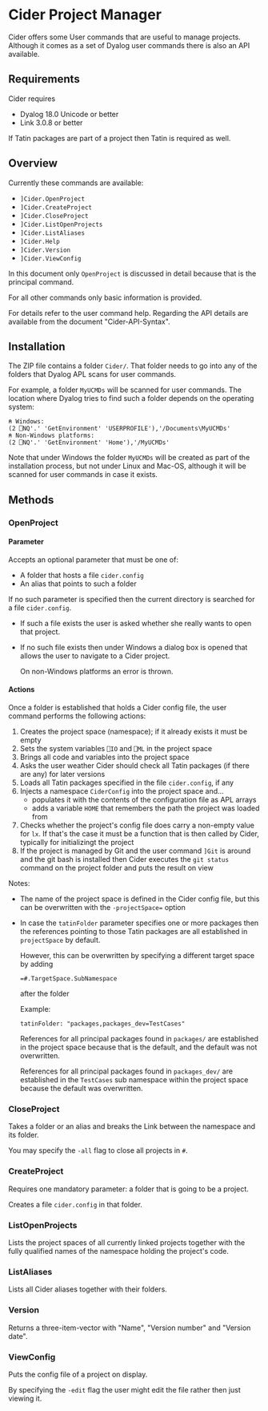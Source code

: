 # Cider Project Manager

Cider offers some User commands that are useful to manage projects. Although it comes as a set of Dyalog user commands there is also an API available.


## Requirements

Cider requires 

* Dyalog 18.0 Unicode or better 
* Link 3.0.8 or better

If Tatin packages are part of a project then Tatin is required as well.


## Overview

Currently these commands are available:

* `]Cider.OpenProject`
* `]Cider.CreateProject`
* `]Cider.CloseProject`
* `]Cider.ListOpenProjects`
* `]Cider.ListAliases`
* `]Cider.Help`
* `]Cider.Version`
* `]Cider.ViewConfig`

In this document only `OpenProject` is discussed in detail because that is the principal command.

For all other commands only basic information is provided.

For details refer to the user command help. Regarding the API details are available from the document "Cider-API-Syntax".


## Installation

The ZIP file contains a folder `Cider/`. That folder needs to go into any of the folders that Dyalog APL scans for user commands.

For example, a folder `MyUCMDs` will be scanned for user commands. The location where Dyalog tries to find such a folder depends on the operating system:

```
⍝ Windows:
(2 ⎕NQ'.' 'GetEnvironment' 'USERPROFILE'),'/Documents\MyUCMDs'
⍝ Non-Windows platforms:
(2 ⎕NQ'.' 'GetEnvironment' 'Home'),'/MyUCMDs'
```

Note that under Windows the folder `MyUCMDs` will be created as part of the installation process, but not under Linux and Mac-OS, although it will be scanned for user commands in case it exists.


## Methods


### OpenProject


#### Parameter

Accepts an optional parameter that must be one of:

* A folder that hosts a file `cider.config`
* An alias that points to such a folder

If no such parameter is specified then the current directory is searched for a file `cider.config`. 

* If such a file exists the user is asked whether she really wants to open that project.
* If no such file exists then under Windows a dialog box is opened that allows the user to navigate to a Cider project. 

  On non-Windows platforms an error is thrown.


#### Actions 

Once a folder is established that holds a Cider config file, the user command performs the following actions:

1. Creates the project space (namespace); if it already exists it must be empty
1. Sets the system variables `⎕IO` and `⎕ML` in the project space
1. Brings all code and variables into the project space
1. Asks the user weather Cider should check all Tatin packages (if there are any) for later versions 
1. Loads all Tatin packages specified in the file `cider.config`, if any
1. Injects a namespace `CiderConfig` into the project space and...
   * populates it with the contents of the configuration file as APL arrays
   * adds a variable `HOME` that remembers the path the project was loaded from   
1. Checks whether the project's config file does carry a non-empty value for `lx`. If that's the case it must be a function that is then called by Cider, typically for initializingt the project
1. If the project is managed by Git and the user command `]Git` is around and the git bash is installed then Cider executes the `git status` command on the project folder and puts the result on view

Notes:

* The name of the project space is defined in the Cider config file, but this can be overwritten with the `-projectSpace=` option
* In case the `tatinFolder` parameter specifies one or more packages then the references pointing to those Tatin packages are all established in `projectSpace` by default.

  However, this can be overwritten by specifying a different target space by adding 

  `=#.TargetSpace.SubNamespace`

  after the folder

  Example:

  ```
  tatinFolder: "packages,packages_dev=TestCases"
  ```

  References for all principal packages found in `packages/` are established in the project space because that is the default, and  the default was not overwritten.

  References for all principal packages found in `packages_dev/` are established in the `TestCases` sub namespace within the project space because the default was overwritten.

### CloseProject

Takes a folder or an alias and breaks the Link between the namespace and its folder.

You may specify the `-all` flag to close all projects in `#`.


### CreateProject

Requires one mandatory parameter: a folder that is going to be a project. 

Creates a file `cider.config` in that folder.

 
### ListOpenProjects

Lists the project spaces of all currently linked projects together with the fully qualified names of the namespace holding the project's code.


### ListAliases

Lists all Cider aliases together with their folders.


### Version

Returns a three-item-vector with "Name", "Version number" and "Version date".


### ViewConfig

Puts the config file of a project on display. 

By specifying the `-edit` flag the user might edit the file rather then just viewing it.